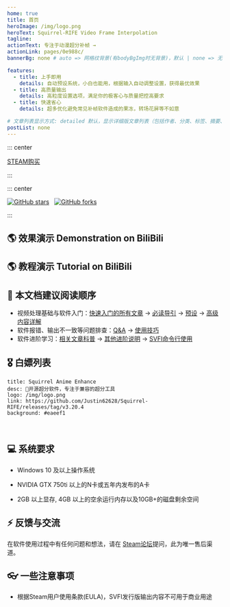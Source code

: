 ```yaml
---
home: true
title: 首页
heroImage: /img/logo.png
heroText: Squirrel-RIFE Video Frame Interpolation
tagline:
actionText: 专注于动漫超分补帧 →
actionLink: pages/0e988c/
bannerBg: none # auto => 网格纹背景(有bodyBgImg时无背景)，默认 | none => 无 | '大图地址' | background: 自定义背景样式       提示：如发现文本颜色不适应你的背景时可以到palette.styl修改$bannerTextColor变量

features:
  - title: 上手即用
    details: 自动预设系统，小白也能用，根据输入自动调整设置，获得最优效果
  - title: 高质量输出
    details: 高粒度设置选项，满足你的极客心与质量把控高要求
  - title: 快速省心
    details: 超多优化避免常见补帧软件造成的果冻，转场花屏等不如意

# 文章列表显示方式: detailed 默认，显示详细版文章列表（包括作者、分类、标签、摘要、分页等）| simple => 显示简约版文章列表（仅标题和日期）| none 不显示文章列表
postList: none
---
```


::: center
<p>
  <a class="crab-become-sponsor" href="https://store.steampowered.com/app/1692080/SVFI/">STEAM购买</a>
</p>
:::

<br/>

::: center
<p>
  <a href="https://github.com/Justin62628/Squirrel-RIFE" target="_blank"><img src='https://img.shields.io/github/stars/Justin62628/Squirrel-RIFE' alt='GitHub stars' class="no-zoom"></a>
  &nbsp;
  <a href="https://github.com/Justin62628/Squirrel-RIFE" target="_blank"><img src='https://img.shields.io/github/forks/Justin62628/Squirrel-RIFE' alt='GitHub forks' class="no-zoom"></a>
</p>
:::

## 🌎 效果演示 Demonstration on BiliBili

<cardList :items="[
{
	img: '/img/bilibili/mayoiuta.jpg',
	name: 'BanG Dream! It\'s MyGO!!!!!',
	desc: '迷星叫（Mayoiuta）',
	link: 'https://www.bilibili.com/video/BV1Qr421g7LT/',
	author: 'SVFI视觉',
	avatar: '/img/logo.png'
},
{
	img: '/img/bilibili/melody.jpg',
	name: 'BanG Dream! It\'s MyGO!!!!!',
	desc: '迷路日々（Melody）',
	link: 'https://www.bilibili.com/video/BV1HT42117aQ',
	author: 'SVFI视觉',
	avatar: '/img/logo.png',
},
{
	img: '/img/bilibili/utakotoba.jpg',
	name: 'BanG Dream! It\'s MyGO!!!!!',
	desc: '詩超絆（Utakotoba）',
	link: 'https://www.bilibili.com/video/BV14r421K7ik',
	author: 'SVFI视觉',
	avatar: '/img/logo.png'
}
]"/>

## 🌎 教程演示 Tutorial on BiliBili

<cardList :items="[
{
	img: '/img/bilibili/SVFI6.0.jpg',
    name: '使用教程',
	desc: 'SVFI 6.0版本简明使用教程',
	link: 'https://www.bilibili.com/video/BV1jM411f778',
	author: 'SVFI视觉 ',
	avatar: '/img/logo.png'
},
{
	img: '/img/bilibili/Settings.jpg',
	name: '设置教程',
	desc: '重复帧去除功能演示+如何设置',
	link: 'https://www.bilibili.com/video/BV1Gt4y1G7Un',
	author: 'SVFI视觉',
	avatar: '/img/logo.png'
}
]"/>

## 📕 本文档建议阅读顺序

- 视频处理基础与软件入门：[快速入门的所有文章](/pages/fps-resolution-bitrate/) -> [必读导引](/pages/mustread/) -> [预设](/pages/svfi-presets/) -> [高级内容详解](/pages/advanced-settings/)
- 软件报错、输出不一致等问题排查：[Q&A](/pages/QA/) -> [使用技巧](/pages/useful-tips/)
- 软件进阶学习：[相关文章科普](/pages/wiki-image-quality/) -> [其他进阶说明](/pages/other-advanced-settings/) -> [SVFI命令行使用](/pages/svfi-cli/)


## 🎖 白嫖列表

```component VPCard
title: Squirrel Anime Enhance
desc: 🚀开源超分软件，专注于兼容的超分工具
logo: /img/logo.png
link: https://github.com/Justin62628/Squirrel-RIFE/releases/tag/v3.20.4
background: #eaeef1
```



<br/>

## 💻 系统要求

- Windows 10 及以上操作系统

- NVIDIA GTX 750ti 以上的N卡或五年内发布的A卡

- 2GB 以上显存, 4GB 以上的空余运行内存以及10GB+的磁盘剩余空间

## ⚡ 反馈与交流

在软件使用过程中有任何问题和想法，请在 [Steam论坛](https://steamcommunity.com/app/1692080/discussions/1/)提问，此为唯一售后渠道。

## 👓 一些注意事项

- 根据Steam用户使用条款(EULA)，SVFI发行版输出内容不可用于商业用途
